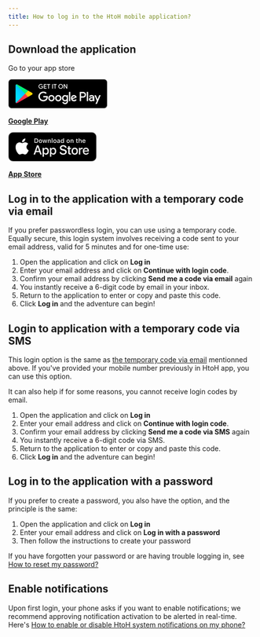 ```yaml
---
title: How to log in to the HtoH mobile application?
---
```


## **Download the application**

Go to your app store

![](./images/play-store.png)

**[Google Play](https://play.google.com/store/apps/details?id=app.htoh)**

![](./images/app-store.png)

**[App Store](https://apps.apple.com/us/app/htoh/id1584656427)**

## Log in to the application with a temporary code via email

If you prefer passwordless login, you can use using a temporary code. Equally secure, this login system involves receiving a code sent to your email address, valid for 5 minutes and for one-time use:

1. Open the application and click on **Log in**
2. Enter your email address and click on **Continue with login code**.
3. Confirm your email address by clicking **Send me a code via email** again
4. You instantly receive a 6-digit code by email in your inbox.
5. Return to the application to enter or copy and paste this code.
6. Click **Log in** and the adventure can begin!

## Login to application with a temporary code via SMS

This login option is the same as [the temporary code via email](#log-in-to-the-application-with-a-temporary-code-via-email) mentionned above.
If you've provided your mobile number previously in HtoH app, you can use this option.

It can also help if for some reasons, you cannot receive login codes by email.

1. Open the application and click on **Log in**
2. Enter your email address and click on **Continue with login code**.
3. Confirm your email address by clicking **Send me a code via SMS** again
4. You instantly receive a 6-digit code via SMS.
5. Return to the application to enter or copy and paste this code.
6. Click **Log in** and the adventure can begin!

## Log in to the application with a password

If you prefer to create a password, you also have the option, and the principle is the same:

1. Open the application and click on **Log in**
2. Enter your email address and click on **Log in with a password**
3. Then follow the instructions to create your password

If you have forgotten your password or are having trouble logging in, see [How to reset my password?](/en/support-and-assistance/reset-password)

## **Enable notifications**

Upon first login, your phone asks if you want to enable notifications; we recommend approving notification activation to be alerted in real-time. Here's [How to enable or disable HtoH system notifications on my phone?](/en/trips-management/system-notifications)